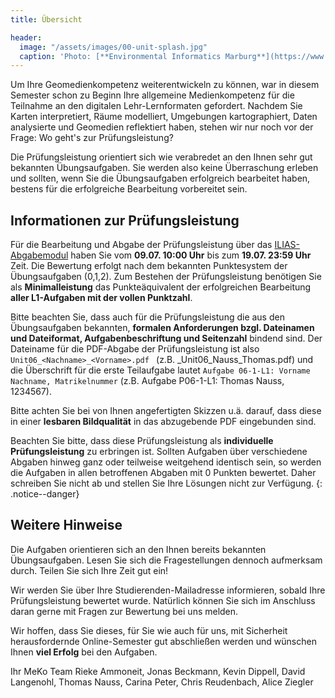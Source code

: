 ```yaml
---
title: Übersicht

header:
  image: "/assets/images/00-unit-splash.jpg"
  caption: 'Photo: [**Environmental Informatics Marburg**](https://www.flickr.com/environmentalinformatics-marburg/)'
---
```


<!--more-->



Um Ihre Geomedienkompetenz weiterentwickeln zu können, war in diesem Semester schon zu Beginn Ihre allgemeine Medienkompetenz für die Teilnahme an den digitalen Lehr-Lernformaten gefordert. Nachdem Sie Karten interpretiert, Räume modelliert, Umgebungen kartographiert, Daten analysierte und Geomedien reflektiert haben, stehen wir nur noch vor der Frage: Wo geht's zur Prüfungsleistung?

<!--more-->

Die Prüfungsleistung orientiert sich wie verabredet an den Ihnen sehr gut bekannten Übungsaufgaben.  Sie werden also keine Überraschung erleben und sollten, wenn Sie die Übungsaufgaben erfolgreich bearbeitet haben, bestens für die erfolgreiche Bearbeitung vorbereitet sein.


## Informationen zur Prüfungsleistung
Für die Bearbeitung und Abgabe der Prüfungsleistung über das [ILIAS-Abgabemodul](https://ilias.uni-marburg.de/goto.php?target=exc_1884155&client_id=UNIMR) haben Sie vom **09.07. 10:00 Uhr** bis zum **19.07. 23:59 Uhr** Zeit. Die Bewertung erfolgt nach dem bekannten Punktesystem der Übungsaufgaben (0,1,2). Zum Bestehen der Prüfungsleistung benötigen Sie als **Minimalleistung** das Punkteäquivalent der erfolgreichen Bearbeitung **aller L1-Aufgaben mit der vollen Punktzahl**.

Bitte beachten Sie, dass auch für die Prüfungsleistung die aus den Übungsaufgaben bekannten, **formalen Anforderungen bzgl. Dateinamen und Dateiformat, Aufgabenbeschriftung und Seitenzahl** bindend sind. Der Dateiname für die PDF-Abgabe der Prüfungsleistung ist also ```Unit06_<Nachname>_<Vorname>.pdf ``` (z.B. _Unit06\_Nauss\_Thomas.pdf) und die Überschrift für die erste Teilaufgabe lautet ```Aufgabe 06-1-L1: Vorname Nachname, Matrikelnummer``` (z.B. Aufgabe P06-1-L1: Thomas Nauss, 1234567).

Bitte achten Sie bei von Ihnen angefertigten Skizzen u.ä. darauf, dass diese in einer **lesbaren Bildqualität** in das abzugebende PDF eingebunden sind.

Beachten Sie bitte, dass diese Prüfungsleistung als **individuelle Prüfungsleistung** zu erbringen ist. Sollten Aufgaben über verschiedene Abgaben hinweg ganz oder teilweise weitgehend identisch sein, so werden die Aufgaben in allen betroffenen Abgaben mit 0 Punkten bewertet. Daher schreiben Sie nicht ab und stellen Sie Ihre Lösungen nicht zur Verfügung.
{: .notice--danger}

## Weitere Hinweise

Die Aufgaben orientieren sich an den Ihnen bereits bekannten Übungsaufgaben. Lesen Sie sich die Fragestellungen dennoch aufmerksam durch. Teilen Sie sich Ihre Zeit gut ein!

Wir werden Sie über Ihre Studierenden-Mailadresse informieren, sobald Ihre Prüfungsleistung bewertet wurde. Natürlich können Sie sich im Anschluss daran gerne mit Fragen zur Bewertung bei uns melden.

Wir hoffen, dass Sie dieses, für Sie wie auch für uns, mit Sicherheit herausfordernde Online-Semester gut abschließen werden und wünschen Ihnen **viel Erfolg** bei den Aufgaben.

Ihr MeKo Team
Rieke Ammoneit, Jonas Beckmann, Kevin Dippell, David Langenohl, Thomas Nauss, Carina Peter, Chris Reudenbach, Alice Ziegler

